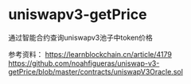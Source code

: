 # uniswapv3-getPrice
通过智能合约查询uniswapv3池子中token价格

参考资料：
https://learnblockchain.cn/article/4179
https://github.com/noahfigueras/uniswap-v3-getPrice/blob/master/contracts/uniswapV3Oracle.sol



